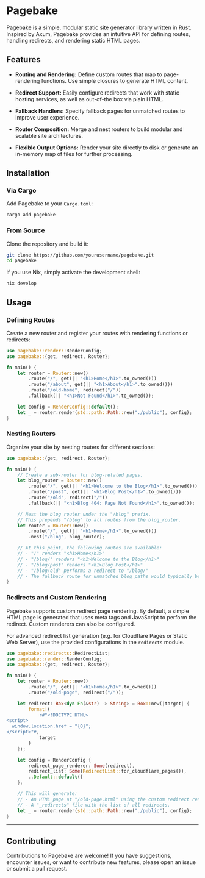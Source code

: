 # Pagebake

Pagebake is a simple, modular static site generator library written in Rust. Inspired by Axum, Pagebake provides an intuitive API for defining routes, handling redirects, and rendering static HTML pages.

## Features

- **Routing and Rendering:**  Define custom routes that map to page-rendering functions. Use simple closures to generate HTML content.

- **Redirect Support:** Easily configure redirects that work with static hosting services, as well as out-of-the box via plain HTML.

- **Fallback Handlers:** Specify fallback pages for unmatched routes to improve user experience.

- **Router Composition:** Merge and nest routers to build modular and scalable site architectures.

- **Flexible Output Options:** Render your site directly to disk or generate an in-memory map of files for further processing.


## Installation

### Via Cargo

Add Pagebake to your `Cargo.toml`:

```bash
cargo add pagebake
```

### From Source

Clone the repository and build it:

```bash
git clone https://github.com/yourusername/pagebake.git
cd pagebake
```

If you use Nix, simply activate the development shell:

```bash
nix develop
```


## Usage

### Defining Routes

Create a new router and register your routes with rendering functions or redirects:

```rust
use pagebake::render::RenderConfig;
use pagebake::{get, redirect, Router};

fn main() {
    let router = Router::new()
        .route("/", get(|| "<h1>Home</h1>".to_owned()))
        .route("/about", get(|| "<h1>About</h1>".to_owned()))
        .route("/old-home", redirect("/"))
        .fallback(|| "<h1>Not Found</h1>".to_owned());

    let config = RenderConfig::default();
    let _ = router.render(std::path::Path::new("./public"), config);
}
```

### Nesting Routers

Organize your site by nesting routers for different sections:

```rust
use pagebake::{get, redirect, Router};

fn main() {
    // Create a sub-router for blog-related pages.
    let blog_router = Router::new()
        .route("/", get(|| "<h1>Welcome to the Blog</h1>".to_owned()))
        .route("/post", get(|| "<h1>Blog Post</h1>".to_owned()))
        .route("/old", redirect("/"))
        .fallback(|| "<h1>Blog 404: Page Not Found</h1>".to_owned());

    // Nest the blog router under the "/blog" prefix.
    // This prepends "/blog" to all routes from the blog_router.
    let router = Router::new()
        .route("/", get(|| "<h1>Home</h1>".to_owned()))
        .nest("/blog", blog_router);

    // At this point, the following routes are available:
    // - "/" renders "<h1>Home</h1>"
    // - "/blog/" renders "<h1>Welcome to the Blog</h1>"
    // - "/blog/post" renders "<h1>Blog Post</h1>"
    // - "/blog/old" performs a redirect to "/blog/"
    // - The fallback route for unmatched blog paths would typically become a page at path "/blog/404"
}
```

### Redirects and Custom Rendering

Pagebake supports custom redirect page rendering. By default, a simple HTML page is generated that uses meta tags and JavaScript to perform the redirect. Custom renderers can also be configured.

For advanced redirect list generation (e.g. for Cloudflare Pages or Static Web Server), use the provided configurations in the `redirects` module.

```rust
use pagebake::redirects::RedirectList;
use pagebake::render::RenderConfig;
use pagebake::{get, redirect, Router};

fn main() {
    let router = Router::new()
        .route("/", get(|| "<h1>Home</h1>".to_owned()))
        .route("/old-page", redirect("/"));

    let redirect: Box<dyn Fn(&str) -> String> = Box::new(|target| {
        format!(
            r#"<!DOCTYPE HTML>
<script>
  window.location.href = "{0}";
</script>"#,
            target
        )
    });

    let config = RenderConfig {
        redirect_page_renderer: Some(redirect),
        redirect_list: Some(RedirectList::for_cloudflare_pages()),
        ..Default::default()
    };

    // This will generate:
    // - An HTML page at "/old-page.html" using the custom redirect renderer.
    // - A "_redirects" file with the list of all redirects.
    let _ = router.render(std::path::Path::new("./public"), config);
}
```

---

## Contributing

Contributions to Pagebake are welcome! If you have suggestions, encounter issues, or want to contribute new features, please open an issue or submit a pull request.
